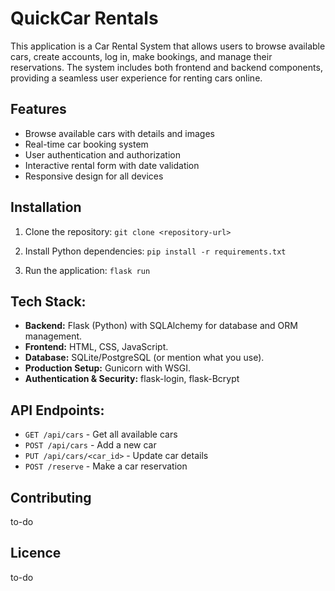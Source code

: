 # QuickCar Rentals

This application is a Car Rental System that allows users to browse available cars, create accounts, log in, make bookings, and manage their reservations. The system includes both frontend and backend components, providing a seamless user experience for renting cars online.

## Features

- Browse available cars with details and images
- Real-time car booking system
- User authentication and authorization
- Interactive rental form with date validation
- Responsive design for all devices

## Installation

1. Clone the repository:
    ``git clone <repository-url>``

2. Install Python dependencies:
``pip install -r requirements.txt``

3. Run the application:
``flask run``

## Tech Stack:

- **Backend:** Flask (Python) with SQLAlchemy for database and ORM management.
- **Frontend:** HTML, CSS, JavaScript.
- **Database:** SQLite/PostgreSQL (or mention what you use).
- **Production Setup:** Gunicorn with WSGI.
- **Authentication & Security:** flask-login, flask-Bcrypt


## API Endpoints:

- ``GET /api/cars`` - Get all available cars
- ``POST /api/cars`` - Add a new car
- ``PUT /api/cars/<car_id>`` - Update car details
- ``POST /reserve`` - Make a car reservation

## Contributing

to-do

## Licence

to-do
